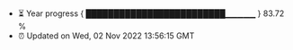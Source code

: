 - ⏳ Year progress { █████████████████████████▁▁▁▁▁ } 83.72 %
- ⏰ Updated on Wed, 02 Nov 2022 13:56:15 GMT

